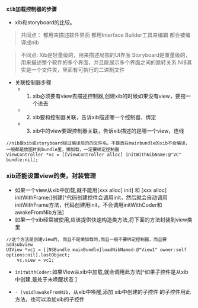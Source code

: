 ###  `xib加载控制器的步骤`
- xib和storyboard的比较。

>共同点：
都用来描述软件界面
都用Interface Builder工具来编辑
都会被编译成nib

>不同点:
Xib是轻量级的，用来描述局部的UI界面
Storyboard是重量级的，用来描述整个软件的多个界面，并且能展示多个界面之间的跳转关系
NIB其实是一个文件夹，里面有可执行的二进制文件

- 关联控制器步骤
  - 1. xib必须要有view去描述控制器,创建xib的时候如果没有view，要拖一个进去
  - 2. xib要和控制器关联，告诉xib描述哪一个控制器，绑定
  - 3. xib中的view要跟控制器关联，告诉xib描述的是哪一个view，连线

```
//nib是xib或storyboard经过编译后的的文件名，不是放在mainbundle的xib不会编译，一般都是放图片到bundle里，懒加载，一定要绑定控制器
ViewController *vc = [[ViewController alloc] initWithNibName:@"VC" bundle:nil];
```


### xib还能设置view的类，封装管理
- 如果一个view从xib中加载,就不能用[xxx alloc] init] 和 [xxx alloc] initWithFrame:]创建[^代码创建控件会调用init，然后就会自动调用initWithFrame方法，代码创建用init，不会调用initWithCoder和awakeFromNib方法]
- 如果一个xib经常被使用,应该提供快速构造类方法,将下面的方法封装到view类里
```
//这个方法是创建view的, 而且不是懒加载的,而且一般不要绑定控制器，而且要addsubview
UIView *vc1 = [[NSBundle mainBundle]loadNibNamed:@"View1" owner:self options:nil].lastObject;
    vc.view = vc1;
```
- `initWithCoder:`如果View从xib中加载,就会调用此方法[^如果子控件是从xib中创建,是处于未唤醒状态
]

- `- (void)awakeFromNib`，从xib中唤醒,添加 xib中创建的子控件 的子控件用此方法，也可以添加xib的子控件
    

